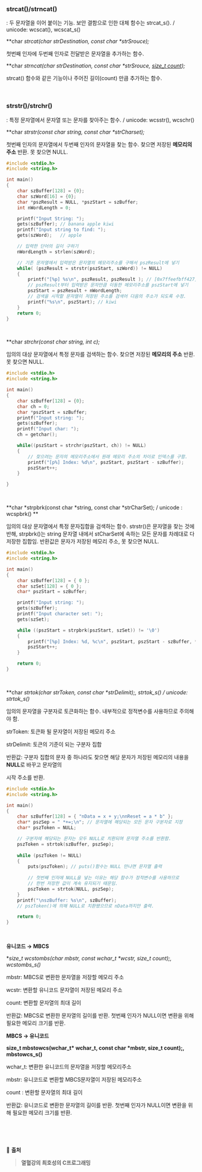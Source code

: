 ### **strcat()/strncat()**

: 두 문자열을 이어 붙이는 기능. 보안 결함으로 인한 대체 함수는 strcat_s(). / unicode: wcscat(), wcscat_s()

**char *strcat(char *strDestination, const char \*strSrouce);**

첫번째 인자에 두번째 인자로 전달받은 문자열을 추가하는 함수.

**char *strncat(char *strDestination, const char \*strSrouce, <u>size_t count</u>);**

strcat() 함수와 같은 기능이나 주어진 길이(count) 만큼 추가하는 함수.

<br/>

### **strstr()/strchr()**

: 특정 문자열에서 문자열 또는 문자를 찾아주는 함수.  / unicode: wcsstr(), wcschr()

**char *strstr(const char *string, const char \*strCharset);**

첫번째 인자의 문자열에서 두번째 인자의 문자열을 찾는 함수. 찾으면 저장된 **메모리의 주소** 반환. 못 찾으면 NULL.

```c
#include <stdio.h>
#include <string.h>

int main()
{
    char szBuffer[128] = {0};
    char szWord[16] = {0};
    char *pszResult = NULL, *pszStart = szBuffer;
    int nWordLength = 0;

    printf("Input String: ");
    gets(szBuffer); // banana apple kiwi
    printf("Input string to find: ");
    gets(szWord);   // apple

    // 입력한 단어의 길이 구하기
    nWordLength = strlen(szWord);

    // 기존 문자열에서 입력받은 문자열의 메모리주소를 구해서 pszResult에 넣기
    while( (pszResult = strstr(pszStart, szWord)) != NULL)
    {
        printf("[%p] %s\n", pszResult, pszResult ); // [0x7ffeefbff427] apple kiwi
        // pszResult부터 입력받은 문자만큼 이동한 메모리주소를 pszStart에 넣기
        pszStart = pszResult + nWordLength;
        // 검색을 시작할 문자열이 저장된 주소를 검색어 다음의 주소가 되도록 수정.
        printf("%s\n", pszStart); // kiwi
    }
    return 0;
}
```

<br/>

**char *strchr(const char *string, int c);**

임의의 대상 문자열에서 특정 문자를 검색하는 함수. 찾으면 저장된 **메모리의 주소** 반환. 못 찾으면 NULL.

```c
#include <stdio.h>
#include <string.h>

int main()
{
    char szBuffer[128] = {0};
    char ch = 0;
    char *pszStart = szBuffer;
    printf("Input string: ");
    gets(szBuffer);
    printf("Input char: ");
    ch = getchar();

    while((pszStart = strchr(pszStart, ch)) != NULL)
    {
        // 찾으려는 문자의 메모리주소에서 원래 메모리 주소의 차이로 인덱스를 구함.
        printf("[p%] Index: %d\n", pszStart, pszStart - szBuffer);
        pszStart++;
    }

}
```

<br/>

**char *strpbrk(const char \*string, const char *strCharSet);  / unicode : wcspbrk() **

임의의 대상 문자열에서 특정 문자집합을 검색하는 함수. strstr()은 문자열을 찾는 것에 반해,  strpbrk()는 string 문자열 내에서 stCharSet에 속하는 모든 문자를 차례대로 다 저장한 집합임. 반환값은 문자가 저장된 메모리 주소, 못 찾으면 NULL.

```c
#include <stdio.h>
#include <string.h>

int main()
{
	char szBuffer[128] = { 0 };
	char szSet[128] = { 0 };
	char* pszStart = szBuffer;

	printf("Input string: ");
	gets(szBuffer);
	printf("Input character set: ");
	gets(szSet);

	while ((pszStart = strpbrk(pszStart, szSet)) != '\0')
	{
		printf("[%p] Index: %d, %c\n", pszStart, pszStart - szBuffer, *pszStart);
		pszStart++;
	}

	return 0;
}
```

<br/>

**char *strtok(char *strToken, const char \*strDelimit);, strtok_s()  /  unicode: strtok_s()**

임의의 문자열을 구분자로 토큰화하는 함수. 내부적으로 정적변수를 사용하므로 주의해야 함.

strToken: 토큰화 될 문자열이 저장된 메모리 주소

strDelimit: 토큰의 기준이 되는 구분자 집합

반환값: 구분자 집합의 문자 중 하나라도 찾으면 해당 문자가 저장된 메모리의 내용을 **NULL**로 바꾸고 문자열의

시작 주소를 반환.

```c
#include <stdio.h>
#include <string.h>

int main()
{
	char szBuffer[128] = { "nData = x + y;\nnReset = a * b" };
	char* pszSep = " *+=;\n"; // 문자열에 해당되는 모든 문자 구분자로 지정
	char* pszToken = NULL;

	// 구분자에 해당되는 문자는 모두 NULL로 치환되며 문자열 주소를 반환함.
	pszToken = strtok(szBuffer, pszSep);
	
	while (pszToken != NULL)
	{
		puts(pszToken); // puts()함수는 NULL 만나면 문자열 출력
		
		// 첫번째 인자에 NULL을 넣는 이유는 해당 함수가 정적변수를 사용하므로
		// 한번 저장한 값이 계속 유지되기 때문임. 
		pszToken = strtok(NULL, pszSep);
	}
	printf("\nszBuffer: %s\n", szBuffer);
	// pszToken()에 의해 NULL로 치환됐으므로 nData까지만 출력.

	return 0;
}
```

<br/>

**유니코드 → MBCS**

**size_t wcstombs(char *mbstr, const wchar_t \*wcstr, size_t count);, wcstombs_s()**

mbstr: MBCS로 변환한 문자열을 저장할 메모리 주소

wcstr: 변환할 유니코드 문자열이 저장된 메모리 주소

count: 변환할 문자열의 최대 길이

반환값: MBCS로 변환한 문자열의 길이를 반환. 첫번째 인자가 NULL이면 변환을 위해 필요한 메모리 크기를 반환.

**MBCS → 유니코드**

**size_t mbstowcs(wchar_t\* wchar_t, const char \*mbstr, size_t count);, mbstowcs_s()**

wchar_t: 변환한 유니코드의 문자열을 저장할 메모리주소

mbstr: 유니코드로 변환할 MBCS문자열이 저장된 메모리주소

count : 변환할 문자열의 최대 길이

반환값: 유니코드로 변환한 문자열의 길이를 반환. 첫번째 인자가 NULL이면 변환을 위해 필요한 메모리 크기를 반환.

<br/>

<br/>

<br/>

📙 **출처**

> **열혈강의 최호성의 C프로그래밍**